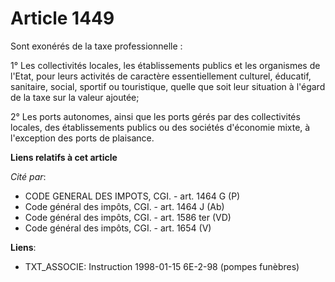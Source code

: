 # Article 1449

Sont exonérés de la taxe professionnelle :

1° Les collectivités locales, les établissements publics et les organismes de l'Etat, pour leurs activités de caractère
essentiellement culturel, éducatif, sanitaire, social, sportif ou touristique, quelle que soit leur situation à l'égard de la
taxe sur la valeur ajoutée;

2° Les ports autonomes, ainsi que les ports gérés par des collectivités locales, des établissements publics ou des sociétés
d'économie mixte, à l'exception des ports de plaisance.

**Liens relatifs à cet article**

_Cité par_:

  - CODE GENERAL DES IMPOTS, CGI. - art. 1464 G (P)
  - Code général des impôts, CGI. - art. 1464 J (Ab)
  - Code général des impôts, CGI. - art. 1586 ter (VD)
  - Code général des impôts, CGI. - art. 1654 (V)

**Liens**:

  - TXT_ASSOCIE: Instruction 1998-01-15 6E-2-98 (pompes funèbres)
